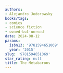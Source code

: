 ```yaml
---
authors:
- Alejandro Jodorowsky
books/tags:
- comics
- science fiction
- owned-but-unread
date: 2024-08-12
params:
  isbn13: '9781594651069'
  year: '2015'
slug: '9781594651069'
star_rating: null
title: The Metabarons
---
```


<!--more-->
